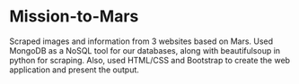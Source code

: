 # Mission-to-Mars
Scraped images and information from 3 websites based on Mars. Used MongoDB as a NoSQL tool for our databases, along with beautifulsoup in python for scraping. Also, used HTML/CSS and Bootstrap to create the web application and present the output. 
